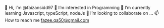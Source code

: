 👋 Hi, I’m @faizansidd97
👀 I’m interested in Programming
🌱 I’m currently learning Javascript, typeScript, nodeJs
💞️ I’m looking to collaborate on ...
📫 How to reach me fazee.qa50@gmail.com

